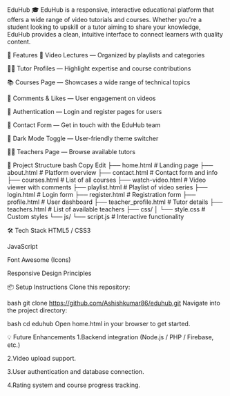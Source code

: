 EduHub 🎓
EduHub is a responsive, interactive educational platform that offers a wide range of video tutorials and courses. Whether you're a student looking to upskill or a tutor aiming to share your knowledge, EduHub provides a clean, intuitive interface to connect learners with quality content.

🚀 Features
🎥 Video Lectures — Organized by playlists and categories

👩‍🏫 Tutor Profiles — Highlight expertise and course contributions

📚 Courses Page — Showcases a wide range of technical topics

📝 Comments & Likes — User engagement on videos

🔐 Authentication — Login and register pages for users

📨 Contact Form — Get in touch with the EduHub team

🌙 Dark Mode Toggle — User-friendly theme switcher

👨‍🏫 Teachers Page — Browse available tutors

📂 Project Structure
bash
Copy
Edit
├── home.html               # Landing page
├── about.html              # Platform overview
├── contact.html            # Contact form and info
├── courses.html            # List of all courses
├── watch-video.html        # Video viewer with comments
├── playlist.html           # Playlist of video series
├── login.html              # Login form
├── register.html           # Registration form
├── profile.html            # User dashboard
├── teacher_profile.html    # Tutor details
├── teachers.html           # List of available teachers
├── css/
│   └── style.css           # Custom styles
└── js/
    └── script.js           # Interactive functionality

🛠️ Tech Stack
HTML5 / CSS3

JavaScript

Font Awesome (Icons)

Responsive Design Principles

📦 Setup Instructions
Clone this repository:

bash
git clone https://github.com/Ashishkumar86/eduhub.git
Navigate into the project directory:

bash
cd eduhub
Open home.html in your browser to get started.

💡 Future Enhancements
1.Backend integration (Node.js / PHP / Firebase, etc.)

2.Video upload support.

3.User authentication and database connection.

4.Rating system and course progress tracking.
